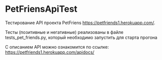 # PetFriensApiTest

Тестирование API проекта PetFriens https://petfriends1.herokuapp.com/. 

Тесты (позитивные и негативные) реализованы в файле tests_pet_friends.py, который необходимо запустить для старта прогона 

С описанием API можно ознакомится по ссылке: https://petfriends1.herokuapp.com/apidocs/
